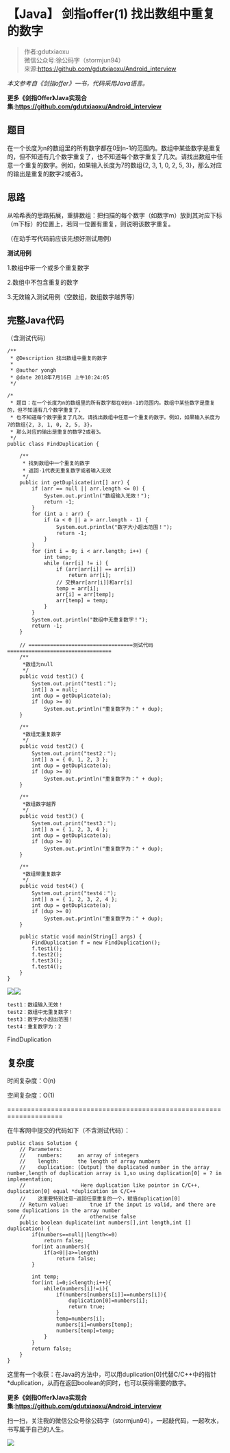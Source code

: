 # 【Java】 剑指offer(1) 找出数组中重复的数字  
  
> 作者:gdutxiaoxu<br/> 微信公众号:徐公码字（stormjun94）<br/>来源:https://github.com/gdutxiaoxu/Android_interview

_本文参考自《剑指offer》一书，代码采用Java语言。_

**更多《剑指Offer》Java实现合集:https://github.com/gdutxiaoxu/Android_interview**

## **题目**

在一个长度为n的数组里的所有数字都在0到n-1的范围内。数组中某些数字是重复的，但不知道有几个数字重复了，也不知道每个数字重复了几次。请找出数组中任意一个重复的数字。例如，如果输入长度为7的数组{2,
3, 1, 0, 2, 5, 3}，那么对应的输出是重复的数字2或者3。

## **思路**

从哈希表的思路拓展，重排数组：把扫描的每个数字（如数字m）放到其对应下标（m下标）的位置上，若同一位置有重复，则说明该数字重复。

（在动手写代码前应该先想好测试用例）

**测试用例**

1.数组中带一个或多个重复数字

2.数组中不包含重复的数字

3.无效输入测试用例（空数组，数组数字越界等）

## **完整Java代码**

（含测试代码）

    
    
    /**
     * @Description 找出数组中重复的数字 
     * 
     * @author yongh
     * @date 2018年7月16日 上午10:24:05
     */
    
    /*
     * 题目：在一个长度为n的数组里的所有数字都在0到n-1的范围内。数组中某些数字是重复的，但不知道有几个数字重复了，
     * 也不知道每个数字重复了几次。请找出数组中任意一个重复的数字。例如，如果输入长度为7的数组{2, 3, 1, 0, 2, 5, 3}，
     * 那么对应的输出是重复的数字2或者3。
     */
    public class FindDuplication {
    
    	/**
    	 * 找到数组中一个重复的数字
    	 * 返回-1代表无重复数字或者输入无效
    	 */
    	public int getDuplicate(int[] arr) {
    		if (arr == null || arr.length <= 0) {
    			System.out.println("数组输入无效！");
    			return -1;
    		}
    		for (int a : arr) {
    			if (a < 0 || a > arr.length - 1) {
    				System.out.println("数字大小超出范围！");
    				return -1;
    			}
    		}
    		for (int i = 0; i < arr.length; i++) {
    			int temp;
    			while (arr[i] != i) {
    				if (arr[arr[i]] == arr[i])
    					return arr[i];
    				// 交换arr[arr[i]]和arr[i]
    				temp = arr[i];
    				arr[i] = arr[temp];
    				arr[temp] = temp;
    			}
    		}
    		System.out.println("数组中无重复数字！");
    		return -1;
    	}
    
    	// ==================================测试代码==================================
    	/**
    	 *数组为null
    	 */
    	public void test1() {
    		System.out.print("test1：");
    		int[] a = null;
    		int dup = getDuplicate(a);
    		if (dup >= 0)
    			System.out.println("重复数字为：" + dup);
    	}
    
    	/**
    	 *数组无重复数字
    	 */
    	public void test2() {
    		System.out.print("test2：");
    		int[] a = { 0, 1, 2, 3 };
    		int dup = getDuplicate(a);
    		if (dup >= 0)
    			System.out.println("重复数字为：" + dup);
    	}
    
    	/**
    	 *数组数字越界
    	 */
    	public void test3() {
    		System.out.print("test3：");
    		int[] a = { 1, 2, 3, 4 };
    		int dup = getDuplicate(a);
    		if (dup >= 0)
    			System.out.println("重复数字为：" + dup);
    	}
    
    	/**
    	 *数组带重复数字
    	 */
    	public void test4() {
    		System.out.print("test4：");
    		int[] a = { 1, 2, 3, 2, 4 };
    		int dup = getDuplicate(a);
    		if (dup >= 0)
    			System.out.println("重复数字为：" + dup);
    	}
    
    	public static void main(String[] args) {
    		FindDuplication f = new FindDuplication();
    		f.test1();
    		f.test2();
    		f.test3();
    		f.test4();
    	}
    }
    

![](https://images.cnblogs.com/OutliningIndicators/ContractedBlock.gif)![](https://images.cnblogs.com/OutliningIndicators/ExpandedBlockStart.gif)

    
    
    test1：数组输入无效！
    test2：数组中无重复数字！
    test3：数字大小超出范围！
    test4：重复数字为：2

FindDuplication

## 复杂度

时间复杂度：O(n)

空间复杂度：O(1)

====================================================================

在牛客网中提交的代码如下（不含测试代码）：

    
    
    public class Solution {
        // Parameters:
        //    numbers:     an array of integers
        //    length:      the length of array numbers
        //    duplication: (Output) the duplicated number in the array number,length of duplication array is 1,so using duplication[0] = ? in implementation;
        //                  Here duplication like pointor in C/C++, duplication[0] equal *duplication in C/C++
        //    这里要特别注意~返回任意重复的一个，赋值duplication[0]
        // Return value:       true if the input is valid, and there are some duplications in the array number
        //                     otherwise false
        public boolean duplicate(int numbers[],int length,int [] duplication) {
            if(numbers==null||length<=0)
                return false;
            for(int a:numbers){
                if(a<0||a>=length)
                    return false;
            }
             
            int temp;
            for(int i=0;i<length;i++){
                while(numbers[i]!=i){
                    if(numbers[numbers[i]]==numbers[i]){
                        duplication[0]=numbers[i];
                        return true;
                    }
                    temp=numbers[i];
                    numbers[i]=numbers[temp];
                    numbers[temp]=temp;
                }
            }
            return false;
        }
    }
    

这里有一个收获：在Java的方法中，可以用duplication[0]代替C/C++中的指针*duplication，从而在返回boolean的同时，也可以获得需要的数字。

**更多《剑指Offer》Java实现合集:https://github.com/gdutxiaoxu/Android_interview**

扫一扫，关注我的微信公众号徐公码字（stormjun94），一起敲代码，一起吹水，书写属于自己的人生。

![](https://raw.githubusercontent.com/gdutxiaoxu/blog_pic/master/offer/20200722234908.png)